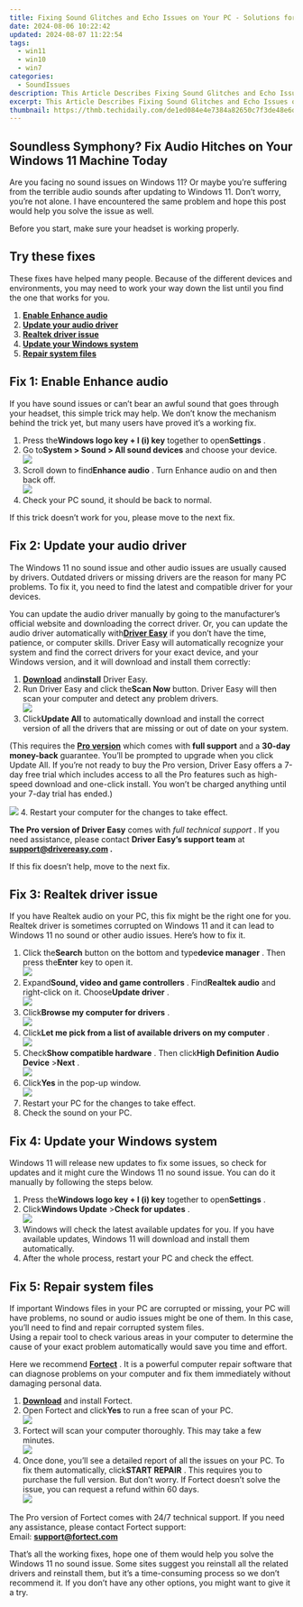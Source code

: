 ```yaml
---
title: Fixing Sound Glitches and Echo Issues on Your PC - Solutions for Windows 11 & 7
date: 2024-08-06 10:22:42
updated: 2024-08-07 11:22:54
tags:
  - win11
  - win10
  - win7
categories:
  - SoundIssues
description: This Article Describes Fixing Sound Glitches and Echo Issues on Your PC - Solutions for Windows 11 & 7
excerpt: This Article Describes Fixing Sound Glitches and Echo Issues on Your PC - Solutions for Windows 11 & 7
thumbnail: https://thmb.techidaily.com/de1ed084e4e7384a82650c7f3de48e6d0c70a32a5eeabfb4f334c0a2440c4fac.jpeg
---
```


## Soundless Symphony? Fix Audio Hitches on Your Windows 11 Machine Today

Are you facing no sound issues on Windows 11? Or maybe you’re suffering from the terrible audio sounds after updating to Windows 11\. Don’t worry, you’re not alone. I have encountered the same problem and hope this post would help you solve the issue as well.

Before you start, make sure your headset is working properly.

## Try these fixes

 These fixes have helped many people. Because of the different devices and environments, you may need to work your way down the list until you find the one that works for you.

1. [**Enable Enhance audio**](https://tools.techidaily.com/drivereasy/download/)
2. [**Update your audio driver**](https://tools.techidaily.com/drivereasy/download/)
3. [**Realtek driver issue**](https://tools.techidaily.com/drivereasy/download/)
4. [**Update your Windows system**](https://tools.techidaily.com/drivereasy/download/)
5. [**Repair system files**](https://tools.techidaily.com/drivereasy/download/)

## Fix 1: Enable Enhance audio

 If you have sound issues or can’t bear an awful sound that goes through your headset, this simple trick may help. We don’t know the mechanism behind the trick yet, but many users have proved it’s a working fix.

1. Press the**Windows logo key + I (i) key** together to open**Settings** .
2. Go to**System > Sound > All sound devices** and choose your device.  
![](https://images.drivereasy.com/wp-content/uploads/2022/01/sound1.jpg)
3. Scroll down to find**Enhance audio** . Turn Enhance audio on and then back off.  
![](https://images.drivereasy.com/wp-content/uploads/2022/01/sound2.jpg)
4. Check your PC sound, it should be back to normal.

If this trick doesn’t work for you, please move to the next fix.

## Fix 2: Update your audio driver

 The Windows 11 no sound issue and other audio issues are usually caused by drivers. Outdated drivers or missing drivers are the reason for many PC problems. To fix it, you need to find the latest and compatible driver for your devices.

 You can update the audio driver manually by going to the manufacturer’s official website and downloading the correct driver. Or, you can update the audio driver automatically with[**Driver Easy**](https://tools.techidaily.com/drivereasy/download/) if you don’t have the time, patience, or computer skills. Driver Easy will automatically recognize your system and find the correct drivers for your exact device, and your Windows version, and it will download and install them correctly:

1. **[Download](https://tools.techidaily.com/drivereasy/download/)**  and**install** Driver Easy.
2. Run Driver Easy and click the**Scan Now** button. Driver Easy will then scan your computer and detect any problem drivers.  
![](https://www.drivereasy.com/wp-content/uploads/2020/10/6_0_scan-now.jpg)
3. Click**Update All** to automatically download and install the correct version of all the drivers that are missing or out of date on your system.  

 (This requires the **[Pro version](https://tools.techidaily.com/drivereasy/download/)**  which comes with **full support**  and a **30-day money-back**  guarantee. You’ll be prompted to upgrade when you click Update All. If you’re not ready to buy the Pro version, Driver Easy offers a 7-day free trial which includes access to all the Pro features such as high-speed download and one-click install. You won’t be charged anything until your 7-day trial has ended.)  

![](https://www.drivereasy.com/wp-content/uploads/2024/05/Realtek-High-Definition-Audio.jpg)
4. Restart your computer for the changes to take effect.

**The Pro version of Driver Easy** comes with _full technical support_ . If you need assistance, please contact **Driver Easy’s support team** at **[support@drivereasy.com](https://tools.techidaily.com/drivereasy/download/) .**

If this fix doesn’t help, move to the next fix.

## Fix 3: Realtek driver issue

 If you have Realtek audio on your PC, this fix might be the right one for you. Realtek driver is sometimes corrupted on Windows 11 and it can lead to Windows 11 no sound or other audio issues. Here’s how to fix it.

1. Click the**Search** button on the bottom and type**device manager** . Then press the**Enter** key to open it.  
![](https://images.drivereasy.com/wp-content/uploads/2022/01/sound3.jpg)
2. Expand**Sound, video and game controllers** . Find**Realtek audio** and right-click on it. Choose**Update driver** .  
![](https://images.drivereasy.com/wp-content/uploads/2022/01/sound4.jpg)
3. Click**Browse my computer for drivers** .  
![](https://images.drivereasy.com/wp-content/uploads/2022/01/sound5.jpg)
4. Click**Let me pick from a list of available drivers on my computer** .  
![](https://images.drivereasy.com/wp-content/uploads/2022/01/sound6.jpg)
5. Check**Show compatible hardware** . Then click**High Definition Audio Device** \>**Next** .  
![](https://images.drivereasy.com/wp-content/uploads/2022/01/sound7.jpg)
6. Click**Yes** in the pop-up window.  
![](https://images.drivereasy.com/wp-content/uploads/2022/01/sound8.jpg)
7. Restart your PC for the changes to take effect.
8. Check the sound on your PC.

## Fix 4: Update your Windows system

 Windows 11 will release new updates to fix some issues, so check for updates and it might cure the Windows 11 no sound issue. You can do it manually by following the steps below.

1. Press the**Windows logo key + I (i) key** together to open**Settings** .
2. Click**Windows Update** \>**Check for updates** .  
![](https://images.drivereasy.com/wp-content/uploads/2022/01/sound9.jpg)
3. Windows will check the latest available updates for you. If you have available updates, Windows 11 will download and install them automatically.
4. After the whole process, restart your PC and check the effect.

## Fix 5: Repair system files

 If important Windows files in your PC are corrupted or missing, your PC will have problems, no sound or audio issues might be one of them. In this case, you’ll need to find and repair corrupted system files.  
 Using a repair tool to check various areas in your computer to determine the cause of your exact problem automatically would save you time and effort.

 Here we recommend **[Fortect](https://tools.techidaily.com/drivereasy/download/)**  . It is a powerful computer repair software that can diagnose problems on your computer and fix them immediately without damaging personal data.

1. **[Download](https://tools.techidaily.com/drivereasy/download/)**  and install Fortect.
2. Open Fortect and click**Yes** to run a free scan of your PC.  
![](https://images.drivereasy.com/wp-content/uploads/2022/01/fortect-1.jpg)
3. Fortect will scan your computer thoroughly. This may take a few minutes.  
![](https://images.drivereasy.com/wp-content/uploads/2022/01/fortect-2.jpg)
4. Once done, you’ll see a detailed report of all the issues on your PC. To fix them automatically, click**START REPAIR** . This requires you to purchase the full version. But don’t worry. If Fortect doesn’t solve the issue, you can request a refund within 60 days.  
![](https://images.drivereasy.com/wp-content/uploads/2022/01/fortect-3.jpg)

 The Pro version of Fortect comes with 24/7 technical support. If you need any assistance, please contact Fortect support:  
 Email: **<support@fortect.com>**

 That’s all the working fixes, hope one of them would help you solve the Windows 11 no sound issue. Some sites suggest you reinstall all the related drivers and reinstall them, but it’s a time-consuming process so we don’t recommend it. If you don’t have any other options, you might want to give it a try.

<ins class="adsbygoogle"
     style="display:block"
     data-ad-format="autorelaxed"
     data-ad-client="ca-pub-7571918770474297"
     data-ad-slot="1223367746"></ins>



<ins class="adsbygoogle"
     style="display:block"
     data-ad-client="ca-pub-7571918770474297"
     data-ad-slot="8358498916"
     data-ad-format="auto"
     data-full-width-responsive="true"></ins>
